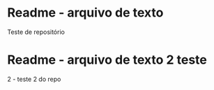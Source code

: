 # Readme - arquivo de texto

Teste de repositório
# Readme - arquivo de texto 2 teste

2 - teste 2 do repo